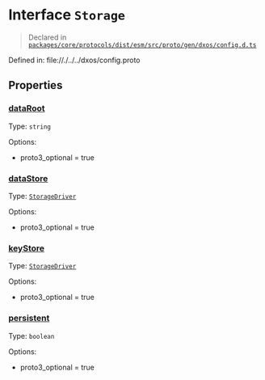 # Interface `Storage`
> Declared in [`packages/core/protocols/dist/esm/src/proto/gen/dxos/config.d.ts`]()

Defined in:
   file://./../../dxos/config.proto
## Properties
### [dataRoot]()
Type: <code>string</code>

Options:
  - proto3_optional = true

### [dataStore]()
Type: <code>[StorageDriver](/api/@dxos/config/enums#StorageDriver)</code>

Options:
  - proto3_optional = true

### [keyStore]()
Type: <code>[StorageDriver](/api/@dxos/config/enums#StorageDriver)</code>

Options:
  - proto3_optional = true

### [persistent]()
Type: <code>boolean</code>

Options:
  - proto3_optional = true

